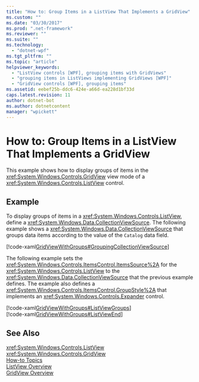 ```yaml
---
title: "How to: Group Items in a ListView That Implements a GridView"
ms.custom: ""
ms.date: "03/30/2017"
ms.prod: ".net-framework"
ms.reviewer: ""
ms.suite: ""
ms.technology: 
  - "dotnet-wpf"
ms.tgt_pltfrm: ""
ms.topic: "article"
helpviewer_keywords: 
  - "ListView controls [WPF], grouping items with GridViews"
  - "grouping items in ListViews implementing GridViews [WPF]"
  - "GridView controls [WPF], grouping items"
ms.assetid: eebef25b-ddc6-424e-a66d-ea228d1bf33d
caps.latest.revision: 11
author: dotnet-bot
ms.author: dotnetcontent
manager: "wpickett"
---
```

# How to: Group Items in a ListView That Implements a GridView
This example shows how to display groups of items in the <xref:System.Windows.Controls.GridView> view mode of a <xref:System.Windows.Controls.ListView> control.  
  
## Example  
 To display groups of items in a <xref:System.Windows.Controls.ListView>, define a <xref:System.Windows.Data.CollectionViewSource>. The following example shows a <xref:System.Windows.Data.CollectionViewSource> that groups data items according to the value of the `Catalog` data field.  
  
 [!code-xaml[GridViewWithGroups#GroupingCollectionViewSource](../../../../samples/snippets/csharp/VS_Snippets_Wpf/GridViewWithGroups/CS/Window1.xaml#groupingcollectionviewsource)]  
  
 The following example sets the <xref:System.Windows.Controls.ItemsControl.ItemsSource%2A> for the <xref:System.Windows.Controls.ListView> to the <xref:System.Windows.Data.CollectionViewSource> that the previous example defines. The example also defines a <xref:System.Windows.Controls.ItemsControl.GroupStyle%2A> that implements an <xref:System.Windows.Controls.Expander> control.  
  
 [!code-xaml[GridViewWithGroups#ListViewGroups](../../../../samples/snippets/csharp/VS_Snippets_Wpf/GridViewWithGroups/CS/Window1.xaml#listviewgroups)]  
[!code-xaml[GridViewWithGroups#ListViewEnd](../../../../samples/snippets/csharp/VS_Snippets_Wpf/GridViewWithGroups/CS/Window1.xaml#listviewend)]  
  
## See Also  
 <xref:System.Windows.Controls.ListView>  
 <xref:System.Windows.Controls.GridView>  
 [How-to Topics](../../../../docs/framework/wpf/controls/listview-how-to-topics.md)  
 [ListView Overview](../../../../docs/framework/wpf/controls/listview-overview.md)  
 [GridView Overview](../../../../docs/framework/wpf/controls/gridview-overview.md)
